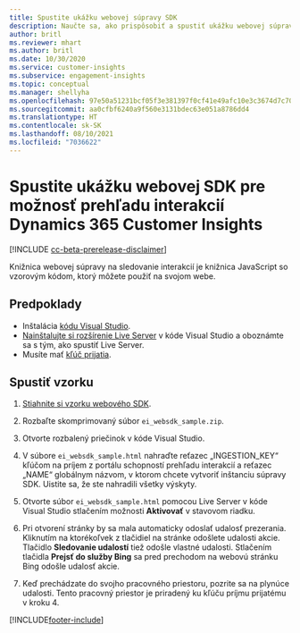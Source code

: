 ```yaml
---
title: Spustite ukážku webovej súpravy SDK
description: Naučte sa, ako prispôsobiť a spustiť ukážku webovej súpravy SDK.
author: britl
ms.reviewer: mhart
ms.author: britl
ms.date: 10/30/2020
ms.service: customer-insights
ms.subservice: engagement-insights
ms.topic: conceptual
ms.manager: shellyha
ms.openlocfilehash: 97e50a51231bcf05f3e381397f0cf41e49afc10e3c3674d7c709c8f521979e12
ms.sourcegitcommit: aa0cfbf6240a9f560e3131bdec63e051a8786dd4
ms.translationtype: HT
ms.contentlocale: sk-SK
ms.lasthandoff: 08/10/2021
ms.locfileid: "7036622"
---
```

# <a name="run-the-web-sdk-sample-for-dynamics-365-customer-insights-engagement-insights-capability"></a>Spustite ukážku webovej SDK pre možnosť prehľadu interakcií Dynamics 365 Customer Insights

[!INCLUDE [cc-beta-prerelease-disclaimer](includes/cc-beta-prerelease-disclaimer.md)]

Knižnica webovej súpravy na sledovanie interakcií je knižnica JavaScript so vzorovým kódom, ktorý môžete použiť na svojom webe.

## <a name="prerequisites"></a>Predpoklady

- Inštalácia [kódu Visual Studio](https://code.visualstudio.com/).
- [Nainštalujte si rozšírenie Live Server](https://marketplace.visualstudio.com/items?itemName=ritwickdey.LiveServer) v kóde Visual Studio a oboznámte sa s tým, ako spustiť Live Server.
- Musíte mať [kľúč prijatia](instrument-website.md).

## <a name="run-sample"></a>Spustiť vzorku

1. [Stiahnite si vzorku webového SDK](https://download.pi.dynamics.com/sdk/EngagementInsightsSamples/ei_websdk_sample.zip).

1. Rozbaľte skomprimovaný súbor `ei_websdk_sample.zip`.

1. Otvorte rozbalený priečinok v kóde Visual Studio.

1. V súbore `ei_websdk_sample.html` nahraďte reťazec „INGESTION_KEY“ kľúčom na príjem z portálu schopností prehľadu interakcií a reťazec „NAME“ globálnym názvom, v ktorom chcete vytvoriť inštanciu súpravy SDK. Uistite sa, že ste nahradili všetky výskyty.

1. Otvorte súbor `ei_websdk_sample.html` pomocou Live Server v kóde Visual Studio stlačením možnosti **Aktivovať** v stavovom riadku.

1. Pri otvorení stránky by sa mala automaticky odoslať udalosť prezerania. Kliknutím na ktorékoľvek z tlačidiel na stránke odošlete udalosti akcie. Tlačidlo **Sledovanie udalostí** tiež odošle vlastné udalosti. Stlačením tlačidla **Prejsť do služby Bing** sa pred prechodom na webovú stránku Bing odošle udalosť akcie.

1. Keď prechádzate do svojho pracovného priestoru, pozrite sa na plynúce udalosti. Tento pracovný priestor je priradený ku kľúču príjmu prijatému v kroku 4.


[!INCLUDE[footer-include](../includes/footer-banner.md)]